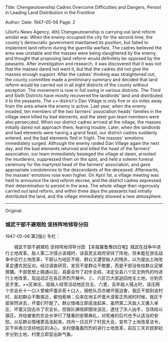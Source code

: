 Title: Chengwutownship Cadres Overcome Difficulties and Dangers, Persist in Leading Land Distribution in the Frontline

Author:
Date: 1947-05-06
Page: 2

(JiluYu News Agency, 4th) Chengwutownship is carrying out land reform amidst war. When the enemy occupied the city for the second time, the county's democratic government maintained its position, but failed to implement land reform during the guerrilla warfare. The cadres believed the area was unstable and the masses were being slaughtered by the enemy, and thought that proposing land reform would definitely be opposed by the peasants. After investigation and research, it was discovered that it was not that the masses dared not want it, but that the cadres did not give the masses enough support. After the cadres' thinking was straightened out, the county committee made a preliminary summary and decided that land reform would be carried out in all eight districts of the county without exception. The movement is now in full swing in various districts. The Third and Sixth Districts have mostly recovered the landlords' land and distributed it to the peasants. The ×× district's Dan Village is only five or six miles away from the area where the enemy is active. Last year, when the enemy invaded, ten members of the two farmers' association heads' families in the village were killed by bad elements, and the steel gun team members were also persecuted. When our district cadres arrived at the village, the masses initially dared not approach them, fearing trouble. Later, when the landlords and bad elements were having a grand feast, our district cadres suddenly entered, and the bad elements fled in fright. The masses' emotions immediately surged. Although the enemy raided Dan Village again the next day, and the bad elements returned and killed the head of the farmers' association, our team immediately besieged the village at dawn, arrested the murderers, suppressed them on the spot, and held a solemn funeral ceremony for the martyred head of the farmers' association, and gave appropriate condolences to the descendants of the deceased. Afterwards, the masses' emotions rose even higher. On April 1st, a village meeting was held to announce the land reform decree, and the district cadres expressed their determination to persist in the area. The whole village then vigorously carried out land reform, and within three days the peasants had initially distributed the land, and the village immediately showed a new atmosphere.



<hr /> 

Original: 


### 城武干部不避艰险  坚持阵地领导分田

1947-05-06
第2版()
专栏：

　　城武干部不避艰险
    坚持阵地领导分田
    【本报冀鲁豫四日电】城武在战争中进行土地改革。敌人第二次侵占该城时，该县民主政府坚持了阵地，但未能在游击战争中实行土地改革，干部认为地区不稳，群众又遭受敌人的残杀，以为提出土地改革定遭农民反对。经过调查研究，发现不是群众不敢要，而是干部没有给群众足够撑腰。干部思想上搞通以后，县委会作了初步总结，决定全县八个区无例外的均进行土地改革，现运动正在各区热烈开展中。三、六区已大部追回地主土地，分到农民手里。××区单庄，距敌人经常活动地区仅五、六里，去年敌人侵占时，该庄两个农会长十一口人曾被坏蛋杀死十口人，钢枪队员亦被坏蛋迫害，我区干部到该村时，起初群众不敢接近，都怕惹祸；后来在地主坏蛋大请客正热闹的时候，我区干部突然进去，坏蛋们吓跑了。群众情绪立即高涨起来，虽然第二天敌人又袭入单庄，坏蛋又回去杀了农会长，但我队拂晓即围攻该庄，逮住了杀人凶手，当场给以镇压，并给被害的农会长举行了隆重的安葬典礼，对死难的后代也予以适当的安慰。以后群众情绪更高涨起来。四月一日召开了村民大会，宣布了土地改革法令，区干并表示坚持地区的决心，全村便轰轰烈烈的进行土地改革，前后三天农民即初步分到土地，村里立即显出新气象。
